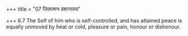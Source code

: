 +++
title = "07 जितात्मनः प्रशान्तस्य"

+++
6.7 The Self of him who is self-controlled, and has attained peace is
equally unmoved by heat or cold, pleasure or pain, honour or dishonour.

